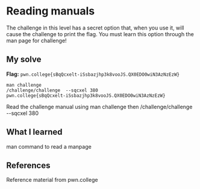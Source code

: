 # Reading manuals
The challenge in this level has a secret option that, when you use it, will cause the challenge to print the flag. You must learn this option through the man page for challenge!

## My solve
**Flag:** `pwn.college{sBqQcxelt-iSsbazjhp3k8vooJS.QX0EDO0wiN3AzNzEzW}`

```
man challenge
/challenge/challenge  --sqcxel 380 
pwn.college{sBqQcxelt-iSsbazjhp3k8vooJS.QX0EDO0wiN3AzNzEzW}
```
Read the challenge manual using man challenge then /challenge/challenge --sqcxel 380

## What I learned
man command to read a manpage

## References 
Reference material from pwn.college
